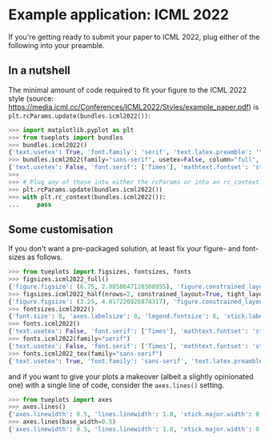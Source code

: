 # Example application: ICML 2022

If you're getting ready to submit your paper to ICML 2022, plug either of the following into your preamble.

## In a nutshell
The minimal amount of code required to fit your figure to the ICML 2022 style (source: https://media.icml.cc/Conferences/ICML2022/Styles/example_paper.pdf)
is `plt.rcParams.update(bundles.icml2022())`:
```python
>>> import matplotlib.pyplot as plt
>>> from tueplots import bundles
>>> bundles.icml2022()
{'text.usetex': True, 'font.family': 'serif', 'text.latex.preamble': '\\usepackage{times} ', 'figure.figsize': (3.25, 2.0086104634371584), 'figure.constrained_layout.use': True, 'figure.autolayout': False, 'savefig.bbox': 'tight', 'savefig.pad_inches': 0.015, 'font.size': 8, 'axes.labelsize': 8, 'legend.fontsize': 6, 'xtick.labelsize': 6, 'ytick.labelsize': 6, 'axes.titlesize': 8}
>>> bundles.icml2022(family="sans-serif", usetex=False, column="full", nrows=2)
{'text.usetex': False, 'font.serif': ['Times'], 'mathtext.fontset': 'stix', 'mathtext.rm': 'Times', 'mathtext.it': 'Times:italic', 'mathtext.bf': 'Times:bold', 'font.family': 'sans-serif', 'figure.figsize': (6.75, 8.343458848123582), 'figure.constrained_layout.use': True, 'figure.autolayout': False, 'savefig.bbox': 'tight', 'savefig.pad_inches': 0.015, 'font.size': 8, 'axes.labelsize': 8, 'legend.fontsize': 6, 'xtick.labelsize': 6, 'ytick.labelsize': 6, 'axes.titlesize': 8}
>>>
>>> # Plug any of those into either the rcParams or into an rc_context:
>>> plt.rcParams.update(bundles.icml2022())
>>> with plt.rc_context(bundles.icml2022()):
...     pass

```

## Some customisation

If you don't want a pre-packaged solution, at least fix your figure- and font-sizes as follows.

```python
>>> from tueplots import figsizes, fontsizes, fonts
>>> figsizes.icml2022_full()
{'figure.figsize': (6.75, 2.0858647120308955), 'figure.constrained_layout.use': True, 'figure.autolayout': False, 'savefig.bbox': 'tight', 'savefig.pad_inches': 0.015}
>>> figsizes.icml2022_half(nrows=2, constrained_layout=True, tight_layout=False)
{'figure.figsize': (3.25, 4.017220926874317), 'figure.constrained_layout.use': True, 'figure.autolayout': False, 'savefig.bbox': 'tight', 'savefig.pad_inches': 0.015}
>>> fontsizes.icml2022()
{'font.size': 8, 'axes.labelsize': 8, 'legend.fontsize': 6, 'xtick.labelsize': 6, 'ytick.labelsize': 6, 'axes.titlesize': 8}
>>> fonts.icml2022()
{'text.usetex': False, 'font.serif': ['Times'], 'mathtext.fontset': 'stix', 'mathtext.rm': 'Times', 'mathtext.it': 'Times:italic', 'mathtext.bf': 'Times:bold', 'font.family': 'serif'}
>>> fonts.icml2022(family="serif")
{'text.usetex': False, 'font.serif': ['Times'], 'mathtext.fontset': 'stix', 'mathtext.rm': 'Times', 'mathtext.it': 'Times:italic', 'mathtext.bf': 'Times:bold', 'font.family': 'serif'}
>>> fonts.icml2022_tex(family="sans-serif")
{'text.usetex': True, 'font.family': 'sans-serif', 'text.latex.preamble': '\\usepackage{times} \\renewcommand{\\familydefault}{\\sfdefault} \\usepackage{sansmath} \\sansmath'}

```

and if you want to give your plots a makeover (albeit a slightly opinionated one) with a single line of code,
consider the `axes.lines()` setting.

```python
>>> from tueplots import axes
>>> axes.lines()
{'axes.linewidth': 0.5, 'lines.linewidth': 1.0, 'xtick.major.width': 0.5, 'ytick.major.width': 0.5, 'xtick.minor.width': 0.25, 'ytick.minor.width': 0.25, 'xtick.major.size': 3.0, 'ytick.major.size': 3.0, 'xtick.minor.size': 2.0, 'ytick.minor.size': 2.0, 'grid.linewidth': 0.5, 'patch.linewidth': 0.5, 'legend.edgecolor': 'inherit', 'axes.axisbelow': True}
>>> axes.lines(base_width=0.5)
{'axes.linewidth': 0.5, 'lines.linewidth': 1.0, 'xtick.major.width': 0.5, 'ytick.major.width': 0.5, 'xtick.minor.width': 0.25, 'ytick.minor.width': 0.25, 'xtick.major.size': 3.0, 'ytick.major.size': 3.0, 'xtick.minor.size': 2.0, 'ytick.minor.size': 2.0, 'grid.linewidth': 0.5, 'patch.linewidth': 0.5, 'legend.edgecolor': 'inherit', 'axes.axisbelow': True}

```
